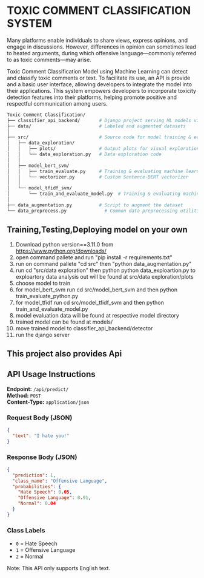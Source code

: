 # TOXIC COMMENT CLASSIFICATION SYSTEM

Many  platforms enable individuals to share views, express opinions, and engage in discussions. However, differences in
opinion can sometimes lead to heated arguments, during which offensive language—commonly referred to as toxic comments—may arise.<br>


Toxic Comment Classification Model using Machine Learning can detect and classify toxic comments or text. 
To facilitate its use,  an API is provide and a basic user interface, allowing developers
 to integrate the model into their applications. This system empowers developers to
 incorporate toxicity detection features into their platforms, helping promote positive
 and respectful communication among users.

```bash
Toxic Comment Classification/
├── classifier_api_backend/       # Django project serving ML models via API
├── data/                         # Labeled and augmented datasets
│
├── src/                          # Source code for model training & evaluation
│   ├── data_exploration/
│   │   ├── plots/                # Output plots for visual exploration
│   │   └── data_exploration.py   # Data exploration code
│   │
│   ├── model_bert_svm/
│   │   ├── train_evaluate.py     # Training & evaluating machine learning model based on BERT and support vector machine
│   │   └── vectorizer.py         # Custom Sentence-BERT vectorizer
│   │
│   └── model_tfidf_svm/
│       └── train_and_evaluate_model.py  # Training & evaluating machine learning model based using TF-IDF and  support vector machine
│
├── data_augmentation.py          # Script to augment the dataset
└── data_preprocess.py              # Common data preprocessing utilities  
```
## Training,Testing,Deploying model on your own
1. Download python version==3.11.0 from https://www.python.org/downloads/
2. open command pallete and run "pip install -r requirements.txt"
3. run on command pallete "cd src" then "python data_augmentation.py"
4. run cd "src/data exploration" then python python data_exploartion.py to exploartory data analysis out will be found at src/data exploration/plots
5. choose model to train
6.  for model_bert_svm   run cd src/model_bert_svm and then python train_evaluate_python.py
7.  for model_tfidf run cd src/model_tfidf_svm and then python train_and_evaluate_model.py
8.  model evaluation data will be found at respective model directory
9.  trained model can be found at models/
10.  move trained model to classifier_api_backend/detector
11.  run the django server







## This project also provides Api
## API Usage Instructions

**Endpoint:** `/api/predict/`  
**Method:** `POST`  
**Content-Type:** `application/json`

### Request Body (JSON)
```json
{
  "text": "I hate you!"
}
```

### Response Body (JSON)
```json
{
  "prediction": 1,
  "class_name": "Offensive Language",
  "probabilities": {
    "Hate Speech": 0.05,
    "Offensive Language": 0.91,
    "Normal": 0.04
  }
}
```

### Class Labels
- `0` = Hate Speech  
- `1` = Offensive Language  
- `2` = Normal  

Note: This API only supports English text.


       
         
